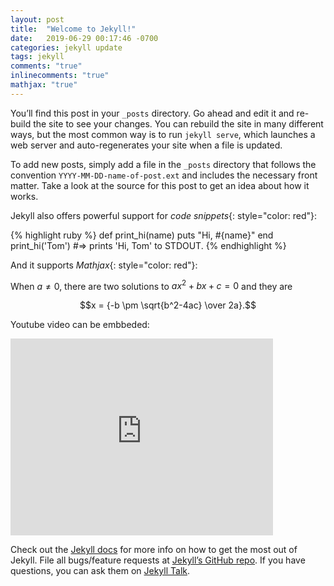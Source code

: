 ```yaml
---
layout: post
title:  "Welcome to Jekyll!"
date:   2019-06-29 00:17:46 -0700
categories: jekyll update
tags: jekyll
comments: "true"
inlinecomments: "true"
mathjax: "true"
---
```

You’ll find this post in your `_posts` directory. Go ahead and edit it and re-build the site to see your changes. You can rebuild the site in many different ways, but the most common way is to run `jekyll serve`, which launches a web server and auto-regenerates your site when a file is updated.

To add new posts, simply add a file in the `_posts` directory that follows the convention `YYYY-MM-DD-name-of-post.ext` and includes the necessary front matter. Take a look at the source for this post to get an idea about how it works.

Jekyll also offers powerful support for *code snippets*{: style="color: red"}:

{% highlight ruby %}
def print_hi(name)
  puts "Hi, #{name}"
end
print_hi('Tom')
#=> prints 'Hi, Tom' to STDOUT.
{% endhighlight %}

And it supports *Mathjax*{: style="color: red"}:

When $a \ne 0$, there are two solutions to $ax^2 + bx + c = 0$ and they are

  $$x = {-b \pm \sqrt{b^2-4ac} \over 2a}.$$

Youtube video can be embbeded:
<iframe width="420" height="315" src="http://www.youtube.com/embed/0nN3H7w2LnI" frameborder="0" allowfullscreen></iframe>

Check out the [Jekyll docs][jekyll-docs] for more info on how to get the most out of Jekyll. File all bugs/feature requests at [Jekyll’s GitHub repo][jekyll-gh]. If you have questions, you can ask them on [Jekyll Talk][jekyll-talk].

[jekyll-docs]: https://jekyllrb.com/docs/home
[jekyll-gh]:   https://github.com/jekyll/jekyll
[jekyll-talk]: https://talk.jekyllrb.com/
